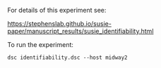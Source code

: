 For details of this experiment see:

https://stephenslab.github.io/susie-paper/manuscript_results/susie_identifiability.html

To run the experiment:

```
dsc identifiability.dsc --host midway2
```
